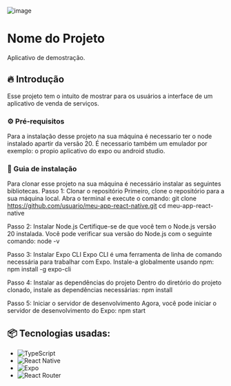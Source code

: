 ![image](https://github.com/user-attachments/assets/ca58d166-4383-476a-ae8d-603edcb26df9)

# Nome do Projeto

Aplicativo de demostração.

## 🔥 Introdução

Esse projeto tem o intuito de mostrar para os usuários a interface de um aplicativo de venda de serviços.

### ⚙️ Pré-requisitos
Para a instalação desse projeto na sua máquina é necessario ter o node instalado apartir da versão 20. 
É necessario também um emulador por exemplo: o propio aplicativo do expo ou android studio.

### 🔨 Guia de instalação
Para clonar esse projeto na sua máquina é necessário instalar as seguintes bibliotecas.
Passo 1: Clonar o repositório
Primeiro, clone o repositório para a sua máquina local. Abra o terminal e execute o comando:
git clone https://github.com/usuario/meu-app-react-native.git
cd meu-app-react-native

Passo 2: Instalar Node.js
Certifique-se de que você tem o Node.js versão 20 instalada. Você pode verificar sua versão do Node.js com o seguinte comando:
node -v

Passo 3: Instalar Expo CLI
Expo CLI é uma ferramenta de linha de comando necessária para trabalhar com Expo. Instale-a globalmente usando npm:
npm install -g expo-cli

Passo 4: Instalar as dependências do projeto
Dentro do diretório do projeto clonado, instale as dependências necessárias:
npm install

Passo 5: Iniciar o servidor de desenvolvimento
Agora, você pode iniciar o servidor de desenvolvimento do Expo:
npm start

## 📦 Tecnologias usadas:

* ![TypeScript](https://img.shields.io/badge/typescript-%23007ACC.svg?style=for-the-badge&logo=typescript&logoColor=white)
* ![React Native](https://img.shields.io/badge/react_native-%2320232a.svg?style=for-the-badge&logo=react&logoColor=%2361DAFB)
* ![Expo](https://img.shields.io/badge/expo-1C1E24?style=for-the-badge&logo=expo&logoColor=#D04A37)
* ![React Router](https://img.shields.io/badge/React_Router-CA4245?style=for-the-badge&logo=react-router&logoColor=white)

